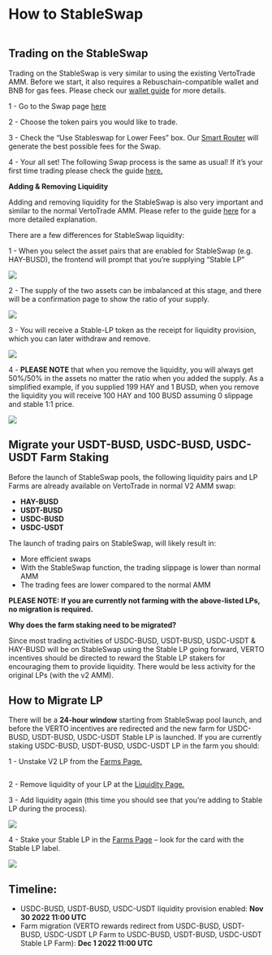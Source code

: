 # How to StableSwap

<figure><img src="../../public/assets/how-to-stableswap.png" alt=""><figcaption></figcaption></figure>

## **Trading on the StableSwap**

Trading on the StableSwap is very similar to using the existing VertoTrade AMM. Before we start, it also requires a Rebuschain-compatible wallet and BNB for gas fees. Please check our [wallet guide](https://docs.vertotrade.com/get-started/wallet-guide) for more details.

1 - Go to the Swap page [here](https://vertotrade.com/swap)

2 - Choose the token pairs you would like to trade.&#x20;

3 - Check the “Use Stableswap for Lower Fees” box. Our [Smart Router](../exchange/smart-router/) will generate the best possible fees for the Swap.&#x20;

4 - Your all set! The following Swap process is the same as usual! If it’s your first time trading please check the guide [here.](../exchange/trade-guide.md)

**Adding & Removing Liquidity**

Adding and removing liquidity for the StableSwap is also very important and similar to the normal VertoTrade AMM. Please refer to the guide [here](https://docs.vertotrade.com/products/exchange/liquidity-guide) for a more detailed explanation.

There are a few differences for StableSwap liquidity:

1 - When you select the asset pairs that are enabled for StableSwap (e.g. HAY-BUSD), the frontend will prompt that you’re supplying “Stable LP”

![](https://lh3.googleusercontent.com/MVFsZoVNleguG24mNK4DHEsmAx1vwZT5FEyZUHIwgdrGyfuz5v0XNJbjzqSv26o7VWagi7Vq\_7jZMzpHc93wdPonm0V1OrzMgLYHDYTosoqcZSwQAn8gvIXjjNHJdOwRTJw2TuouiI1wpeJKJ8AFdqAkANp2jfCXo3nRxXdLyPWn90h2oPI\_Zpq7Gw)

2 - The supply of the two assets can be imbalanced at this stage, and there will be a confirmation page to show the ratio of your supply.

![](<../../public/assets/Screenshot 2022-09-22 at 7.15.56 PM.png>)

3 - You will receive a Stable-LP token as the receipt for liquidity provision, which you can later withdraw and remove.

![](https://lh3.googleusercontent.com/N4LAjYELBWGQPVWe9mP7nsNBoCAXOhoMQaaQ0K-WZTPM14-K9Ng6qBI29K-DJHrRT2AfJCiRmrKt1uudr7wZxFJv3purL6OFFpqGHArM2\_6QWu3LPA4Uzz\_uXaUV1w8YR1FC7fUoSE5VVHehOjr5NLiZGn588\_85m10ATXMhsT14kEMyPiz6Ss5VQg)

4 - **PLEASE NOTE** that when you remove the liquidity, you will always get 50%/50% in the assets no matter the ratio when you added the supply. As a simplified example, if you supplied 199 HAY and 1 BUSD, when you remove the liquidity you will receive 100 HAY and 100 BUSD assuming 0 slippage and stable 1:1 price.

![](<../../public/assets/Screenshot 2022-09-22 at 7.16.55 PM.png>)

## **Migrate your** USDT-BUSD, USDC-BUSD, USDC-USDT **Farm Staking**

Before the launch of StableSwap pools, the following liquidity pairs and LP Farms are already available on VertoTrade in normal V2 AMM swap:

* **HAY-BUSD**&#x20;
* **USDT-BUSD**&#x20;
* **USDC-BUSD**&#x20;
* **USDC-USDT**

The launch of trading pairs on StableSwap, will likely result in:

* More efficient swaps&#x20;
* With the StableSwap function, the trading slippage is lower than normal AMM
* The trading fees are lower compared to the normal AMM

**PLEASE NOTE: If you are currently not farming with the above-listed LPs, no migration is required.**

**Why does the farm staking need to be migrated?**&#x20;

Since most trading activities of USDC-BUSD, USDT-BUSD, USDC-USDT & HAY-BUSD will be on StableSwap using the Stable LP going forward, VERTO incentives should be directed to reward the Stable LP stakers for encouraging them to provide liquidity. There would be less activity for the original LPs (with the v2 AMM).

## How to Migrate LP

There will be a **24-hour window** starting from StableSwap pool launch, and before the VERTO incentives are redirected and the new farm for USDC-BUSD, USDT-BUSD, USDC-USDT Stable LP is launched. If you are currently staking USDC-BUSD, USDT-BUSD, USDC-USDT LP in the farm you should:

1 - Unstake V2 LP from the [Farms Page.](https://vertotrade.com/farms)

<figure><img src="https://lh6.googleusercontent.com/7d4gCf4tKDt45xtcC3-0HJWdi3SO-1-vTf0dZzzTg75taCWNhHpye1OQOEeMd8LM2UuKAWgmY6wRuG1Iw7vaH80nkK9j91L0_xI3u1AD1LAosAW2mEsxilvl49EowEBy9mjWH3BGgFzLsMqWxUYzuRtOPbkBhI9epVYXlLaoRCNRPEoCSTfTTzQqfw" alt=""><figcaption></figcaption></figure>

2 - Remove liquidity of your LP at the [Liquidity Page.](https://vertotrade.com/liquidity)

3 - Add liquidity again (this time you should see that you’re adding to Stable LP during the process).

![](https://lh5.googleusercontent.com/cB4cqAFzpEhnBDCrecAc\_oks\_2xu7gBc\_6BuRupnDNvrOe9MrW\_WF11NGRzu490KZ\_R26ZPRwwmAyRGr2Q14nLORFxzBVV4w98dC1jJvv7I-yfMdsxpNHF9uHxAGwOtFAz6GsyYlJUG2CdxK5\_7BfnhWDnO9U7IfR0b3i0Hfke33sOqQ5axWdHxscQ)

4 - Stake your Stable LP in the [Farms Page](https://vertotrade.com/farms) – look for the card with the Stable LP label.

![](https://lh6.googleusercontent.com/wWGXLFRQFMesilP4pMEUieR-qezbiCdTVhT7geBJuDwIIcC4hqwzgOjEIvRkViBVj-j4hmc9K5fB6vhuHJk8ZyrQfYBRqK1e2yGkiJZhlH5J4PDJu-xT6us-x9dVbodhAW5mm8qZ5yb8HkRrZy1bRz4SKc26jm1lMpTiV3S6tT1WyDtHL8Yj13rp8w)

## Timeline:

* USDC-BUSD, USDT-BUSD, USDC-USDT liquidity provision enabled: **Nov 30 2022 11:00 UTC**
* Farm migration (VERTO rewards redirect from USDC-BUSD, USDT-BUSD, USDC-USDT LP Farm to USDC-BUSD, USDT-BUSD, USDC-USDT Stable LP Farm): **Dec 1 2022 11:00 UTC**
